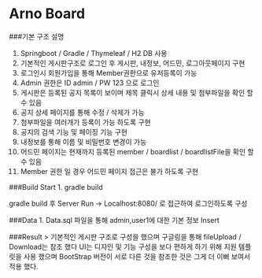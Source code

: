 # Arno Board

 ###기본 구조 설명  
 1. Springboot / Gradle / Thymeleaf / H2 DB 사용
 2. 기본적인 게시판구조로 로그인 후 게시판, 내정보, 어드민, 로그아웃페이지 구현
 3. 로그인시 회원가입을 통해 Member권한으로 유저등록이 가능 
 4. Admin 권한은 ID admin / PW 123 으로 로그인 
 5. 게시판은 등록된 공지 목록이 보이며 제목 클릭시 상세 내용 및 첨부파일을 확인 할 수 있음
 6. 공지 상세 페이지를 통해 수정 / 삭제가 가능 
 7. 첨부파일을 여러개가 등록이 가능 하도록 구현 
 8. 공지의 검색 기능 및 페이징 기능 구현 
 9. 내정보를 통해 이름 및 비밀번호 변경이 가능 
 10. 어드민 페이지는 현재까지 등록된 member / boardlist / boardlistFile을 확인 할 수 있음
 11. Member 권한 일 경우 어드민 페이지 접근은 불가 하도록 구현
 

  ###Build Start 
    1. gradle build

  gradle build 후 Server Run -> Localhost:8080/ 로 접근하여 로그인하도록 구성
  
  ###Data 
    1. Data.sql 파일을 통해 admin,user1에 대한 기본 정보 Insert 

 ###Result
    > 기본적인 게시판 구조로 구성을 했으며 구글링을 통해 fileUpload / Download는 참조 했다 UI는 디자인 및 기능 
    구성을 보다 편하게 하기 위해 지원 템플릿을 사용 했으며 BootStrap 버전이 서로 다른 것을 참조한 것은 그게 더 이뻐
    보여서 적용 했다.
